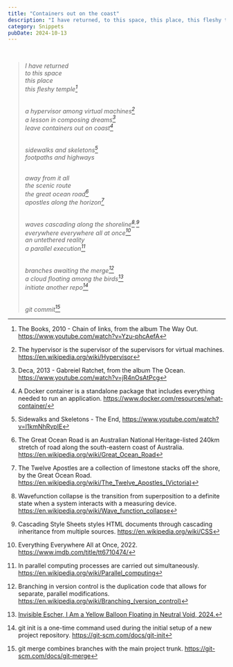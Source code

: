 ```yaml
---
title: "Containers out on the coast"
description: "I have returned, to this space, this place, this fleshy temple, a hypervisor among virtual machines, a lesson in composing dreams, leave containers out on coast.."
category: Snippets
pubDate: 2024-10-13
---
```

<br>

> _I have returned_  
> _to this space_  
> _this place_  
> _this fleshy temple[^1]_  
> <br>
> 
> _a hypervisor among virtual machines[^2]_  
> _a lesson in composing dreams[^3]_  
> _leave containers out on coast[^4]_  
> <br>
> 
> _sidewalks and skeletons[^5]_  
> _footpaths and highways_  
> <br>
> 
> _away from it all_  
> _the scenic route_  
> _the great ocean road[^6]_  
> _apostles along the horizon[^7]_  
> <br>
> 
> _waves cascading along the shoreline[^8]<sup>,</sup>[^9]_  
> _everywhere everywhere all at once[^10]_  
> _an untethered reality_  
> _a parallel execution[^11]_   
> <br>
> 
> _branches awaiting the merge[^12]_  
> _a cloud floating among the birds[^13]_  
> _initiate another repo[^14]_  
> <br>
> 
> _git commit[^15]_
> 

[^1]: The Books, 2010 - Chain of links, from the album The Way Out. https://www.youtube.com/watch?v=Yzu-phcAefA
[^2]: The hypervisor is the supervisor of the supervisors for virtual machines. https://en.wikipedia.org/wiki/Hypervisor
[^3]: Deca, 2013 - Gabreiel Ratchet, from the album The Ocean. https://www.youtube.com/watch?v=jR4nOsAtPcg
[^4]: A Docker container is a standalone package that includes everything needed to run an application. https://www.docker.com/resources/what-container/
[^5]: Sidewalks and Skeletons - The End, https://www.youtube.com/watch?v=l1kmNhRvpIE
[^6]: The Great Ocean Road is an Australian National Heritage-listed 240km stretch of road along the south-eastern coast of Australia. https://en.wikipedia.org/wiki/Great_Ocean_Road
[^7]: The Twelve Apostles are a collection of limestone stacks off the shore, by the Great Ocean Road. https://en.wikipedia.org/wiki/The_Twelve_Apostles_(Victoria)
[^8]: Wavefunction collapse is the transition from superposition to a definite state when a system interacts with a measuring device. https://en.wikipedia.org/wiki/Wave_function_collapse
[^9]: Cascading Style Sheets styles HTML documents through cascading inheritance from multiple sources. https://en.wikipedia.org/wiki/CSS
[^10]: Everything Everywhere All at Once, 2022. https://www.imdb.com/title/tt6710474/
[^11]: In parallel computing processes are carried out simultaneously. https://en.wikipedia.org/wiki/Parallel_computing
[^12]: Branching in version control is the duplication code that allows for separate, parallel modifications. https://en.wikipedia.org/wiki/Branching_(version_control)
[^13]: [Invisible Escher, I Am a Yellow Balloon Floating in Neutral Void, 2024.](/posts/writings/i-am-a-yellow-balloon-floating-in-neutral-void)
[^14]: git init is a one-time command used during the initial setup of a new project repository. https://git-scm.com/docs/git-init
[^15]: git merge combines branches with the main project trunk. https://git-scm.com/docs/git-merge
